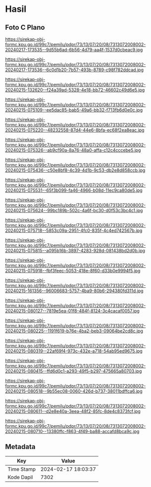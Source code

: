 # Hasil

## Foto C Plano

https://sirekap-obj-formc.kpu.go.id/99c7/pemilu/pdpr/73/13/07/20/08/7313072008002-20240217-173535--9d55b6ad-6b56-4d79-aa4f-1537d0cbeac9.jpg

https://sirekap-obj-formc.kpu.go.id/99c7/pemilu/pdpr/73/13/07/20/08/7313072008002-20240217-173536--6c0d1b20-7b57-493b-8789-c98f782ddcad.jpg

https://sirekap-obj-formc.kpu.go.id/99c7/pemilu/pdpr/73/13/07/20/08/7313072008002-20240215-132620--f24a39ad-5328-4e18-bb72-46602c49d6e5.jpg

https://sirekap-obj-formc.kpu.go.id/99c7/pemilu/pdpr/73/13/07/20/08/7313072008002-20240215-075109--ee5dac85-bab5-49a6-bb32-f713fb6d0e0c.jpg

https://sirekap-obj-formc.kpu.go.id/99c7/pemilu/pdpr/73/13/07/20/08/7313072008002-20240215-075220--48232558-87d4-44e6-8bfa-ec68f2ea8eac.jpg

https://sirekap-obj-formc.kpu.go.id/99c7/pemilu/pdpr/73/13/07/20/08/7313072008002-20240215-075326--ab9cf90a-8a76-48a0-affa-c12c4cccebe5.jpg

https://sirekap-obj-formc.kpu.go.id/99c7/pemilu/pdpr/73/13/07/20/08/7313072008002-20240215-075436--c50e8bf8-4c39-4d1b-9c53-db2e8d858ccb.jpg

https://sirekap-obj-formc.kpu.go.id/99c7/pemilu/pdpr/73/13/07/20/08/7313072008002-20240215-075531--65f3b099-fa46-4966-b08d-11ec9ca80de5.jpg

https://sirekap-obj-formc.kpu.go.id/99c7/pemilu/pdpr/73/13/07/20/08/7313072008002-20240215-075624--99bc189b-502c-4a6f-bc30-d0f53c3bc4c1.jpg

https://sirekap-obj-formc.kpu.go.id/99c7/pemilu/pdpr/73/13/07/20/08/7313072008002-20240215-075718--5853c09a-2951-4fc0-835f-4c4ed742567b.jpg

https://sirekap-obj-formc.kpu.go.id/99c7/pemilu/pdpr/73/13/07/20/08/7313072008002-20240215-075815--a095b16b-3897-4283-928d-081438bd2d0b.jpg

https://sirekap-obj-formc.kpu.go.id/99c7/pemilu/pdpr/73/13/07/20/08/7313072008002-20240215-075918--fbf3feec-5053-418e-8f60-d33b0e9994f5.jpg

https://sirekap-obj-formc.kpu.go.id/99c7/pemilu/pdpr/73/13/07/20/08/7313072008002-20240215-161356--96006683-5757-4ba9-80b6-294380fd311d.jpg

https://sirekap-obj-formc.kpu.go.id/99c7/pemilu/pdpr/73/13/07/20/08/7313072008002-20240215-080127--7819e5ea-01f8-484f-8124-3c4cacaf0057.jpg

https://sirekap-obj-formc.kpu.go.id/99c7/pemilu/pdpr/73/13/07/20/08/7313072008002-20240215-080225--1191f619-b76e-4ba2-beb3-09064be2cd8c.jpg

https://sirekap-obj-formc.kpu.go.id/99c7/pemilu/pdpr/73/13/07/20/08/7313072008002-20240215-080319--22af69f4-973c-432e-a718-54ab95ed9675.jpg

https://sirekap-obj-formc.kpu.go.id/99c7/pemilu/pdpr/73/13/07/20/08/7313072008002-20240215-080415--ffd6d0c1-a293-49f5-b297-475665a80703.jpg

https://sirekap-obj-formc.kpu.go.id/99c7/pemilu/pdpr/73/13/07/20/08/7313072008002-20240215-080518--9b55ec08-0060-426d-b737-38011bdffca6.jpg

https://sirekap-obj-formc.kpu.go.id/99c7/pemilu/pdpr/73/13/07/20/08/7313072008002-20240215-080611--d2e8e40a-3eea-48f2-85fc-8de4c8373fcf.jpg

https://sirekap-obj-formc.kpu.go.id/99c7/pemilu/pdpr/73/13/07/20/08/7313072008002-20240215-080710--13380ffc-f863-4f49-ba88-accafd8bca9c.jpg


## Metadata

| Key        | Value               |
| ---------- | ------------------- |
| Time Stamp | 2024-02-17 18:03:37 |
| Kode Dapil | 7302                |



